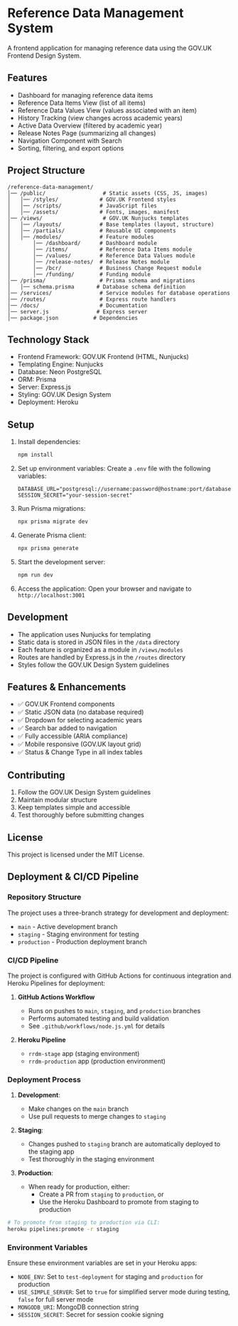 # Reference Data Management System

A frontend application for managing reference data using the GOV.UK Frontend Design System.

## Features

- Dashboard for managing reference data items
- Reference Data Items View (list of all items)
- Reference Data Values View (values associated with an item)
- History Tracking (view changes across academic years)
- Active Data Overview (filtered by academic year)
- Release Notes Page (summarizing all changes)
- Navigation Component with Search
- Sorting, filtering, and export options

## Project Structure

```
/reference-data-management/
│── /public/                  # Static assets (CSS, JS, images)
│   │── /styles/             # GOV.UK Frontend styles
│   │── /scripts/            # JavaScript files
│   │── /assets/             # Fonts, images, manifest
│── /views/                   # GOV.UK Nunjucks templates
│   │── /layouts/            # Base templates (layout, structure)
│   │── /partials/           # Reusable UI components
│   │── /modules/            # Feature modules
│       │── /dashboard/      # Dashboard module
│       │── /items/          # Reference Data Items module
│       │── /values/         # Reference Data Values module
│       │── /release-notes/  # Release Notes module
│       │── /bcr/            # Business Change Request module
│       │── /funding/        # Funding module
│── /prisma/                 # Prisma schema and migrations
│   │── schema.prisma       # Database schema definition
│── /services/               # Service modules for database operations
│── /routes/                 # Express route handlers
│── /docs/                   # Documentation
│── server.js               # Express server
│── package.json           # Dependencies
```

## Technology Stack

- Frontend Framework: GOV.UK Frontend (HTML, Nunjucks)
- Templating Engine: Nunjucks
- Database: Neon PostgreSQL
- ORM: Prisma
- Server: Express.js
- Styling: GOV.UK Design System
- Deployment: Heroku

## Setup

1. Install dependencies:
   ```bash
   npm install
   ```

2. Set up environment variables:
   Create a `.env` file with the following variables:
   ```
   DATABASE_URL="postgresql://username:password@hostname:port/database"
   SESSION_SECRET="your-session-secret"
   ```

3. Run Prisma migrations:
   ```bash
   npx prisma migrate dev
   ```

4. Generate Prisma client:
   ```bash
   npx prisma generate
   ```

5. Start the development server:
   ```bash
   npm run dev
   ```

3. Access the application:
   Open your browser and navigate to `http://localhost:3001`

## Development

- The application uses Nunjucks for templating
- Static data is stored in JSON files in the `/data` directory
- Each feature is organized as a module in `/views/modules`
- Routes are handled by Express.js in the `/routes` directory
- Styles follow the GOV.UK Design System guidelines

## Features & Enhancements

- ✅ GOV.UK Frontend components
- ✅ Static JSON data (no database required)
- ✅ Dropdown for selecting academic years
- ✅ Search bar added to navigation
- ✅ Fully accessible (ARIA compliance)
- ✅ Mobile responsive (GOV.UK layout grid)
- ✅ Status & Change Type in all index tables

## Contributing

1. Follow the GOV.UK Design System guidelines
2. Maintain modular structure
3. Keep templates simple and accessible
4. Test thoroughly before submitting changes

## License

This project is licensed under the MIT License.

## Deployment & CI/CD Pipeline

### Repository Structure

The project uses a three-branch strategy for development and deployment:

- `main` - Active development branch
- `staging` - Staging environment for testing
- `production` - Production deployment branch

### CI/CD Pipeline

The project is configured with GitHub Actions for continuous integration and Heroku Pipelines for deployment:

1. **GitHub Actions Workflow**
   - Runs on pushes to `main`, `staging`, and `production` branches
   - Performs automated testing and build validation
   - See `.github/workflows/node.js.yml` for details

2. **Heroku Pipeline**
   - `rrdm-stage` app (staging environment)
   - `rrdm-production` app (production environment)

### Deployment Process

1. **Development**:
   - Make changes on the `main` branch
   - Use pull requests to merge changes to `staging`

2. **Staging**:
   - Changes pushed to `staging` branch are automatically deployed to the staging app
   - Test thoroughly in the staging environment

3. **Production**:
   - When ready for production, either:
     - Create a PR from `staging` to `production`, or
     - Use the Heroku Dashboard to promote from staging to production

```bash
# To promote from staging to production via CLI:
heroku pipelines:promote -r staging
```

### Environment Variables

Ensure these environment variables are set in your Heroku apps:

- `NODE_ENV`: Set to `test-deployment` for staging and `production` for production
- `USE_SIMPLE_SERVER`: Set to `true` for simplified server mode during testing, `false` for full server mode
- `MONGODB_URI`: MongoDB connection string
- `SESSION_SECRET`: Secret for session cookie signing

